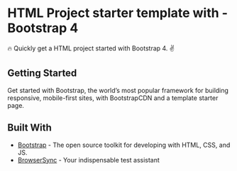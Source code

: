 # HTML Project starter template with - Bootstrap 4
:fire: Quickly get a HTML project started with Bootstrap 4. :v:

## Getting Started

Get started with Bootstrap, the world’s most popular framework for building responsive, mobile-first sites, with BootstrapCDN and a template starter page.


## Built With

* [Bootstrap](https://getbootstrap.com) - The open source toolkit for developing with HTML, CSS, and JS.
* [BrowserSync](https://www.browsersync.io/) - Your indispensable test assistant
